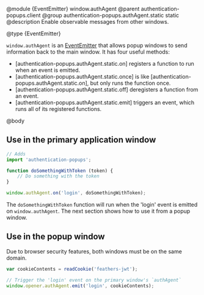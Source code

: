 @module {EventEmitter} window.authAgent
@parent authentication-popups.client
@group authentication-popups.authAgent.static static
@description Enable observable messages from other windows.

@type {EventEmitter}

`window.authAgent` is an [EventEmitter](https://nodejs.org/api/events.html) that allows popup windows to send information back to the main window.  It has four useful methods:

 - [authentication-popups.authAgent.static.on] registers a function to run when an event is emitted. 
 - [authentication-popups.authAgent.static.once] is like [authentication-popups.authAgent.static.on], but only runs the function once.
 - [authentication-popups.authAgent.static.off] deregisters a function from an event.
 - [authentication-popups.authAgent.static.emit] triggers an event, which runs all of its registered functions.

@body

## Use in the primary application window

```js
// Adds 
import 'authentication-popups';

function doSomethingWithToken (token) {
	// Do something with the token
}

window.authAgent.on('login', doSomethingWithToken);
```
The `doSomethingWithToken` function will run when the 'login' event is emitted on `window.authAgent`. The next section shows how to use it from a popup window.

## Use in the popup window
Due to browser security features, both windows must be on the same domain.

```js
var cookieContents = readCookie('feathers-jwt');

// Trigger the 'login' event on the primary window's `authAgent`
window.opener.authAgent.emit('login', cookieContents);
```